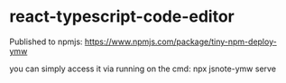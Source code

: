 # react-typescript-code-editor

Published to npmjs: https://www.npmjs.com/package/tiny-npm-deploy-ymw

you can simply access it via running on the cmd:
npx jsnote-ymw serve

